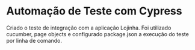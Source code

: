 # Automação de Teste com Cypress

Criado o teste de integração com a aplicação Lojinha. Foi utilizado cucumber, page objects e configurado package.json a execução do teste por linha de comando.
